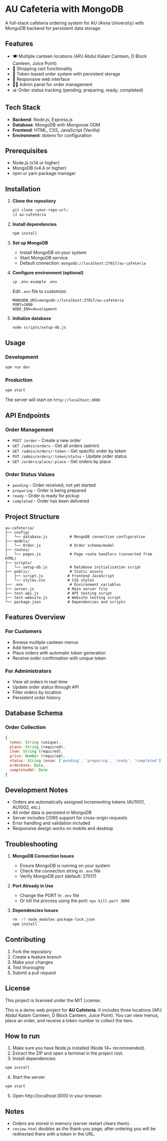 # AU Cafeteria with MongoDB

A full-stack cafeteria ordering system for AU (Anna University) with MongoDB backend for persistent data storage.

## Features

- 🍽️ Multiple canteen locations (APJ Abdul Kalam Canteen, D Block Canteen, Juice Point)
- 🛒 Shopping cart functionality
- 🎫 Token-based order system with persistent storage
- 📱 Responsive web interface
- 👨‍💼 Admin panel for order management
- 📊 Order status tracking (pending, preparing, ready, completed)

## Tech Stack

- **Backend**: Node.js, Express.js
- **Database**: MongoDB with Mongoose ODM
- **Frontend**: HTML, CSS, JavaScript (Vanilla)
- **Environment**: dotenv for configuration

## Prerequisites

- Node.js (v14 or higher)
- MongoDB (v4.4 or higher)
- npm or yarn package manager

## Installation

1. **Clone the repository**
   ```bash
   git clone <your-repo-url>
   cd au-cafeteria
   ```

2. **Install dependencies**
   ```bash
   npm install
   ```

3. **Set up MongoDB**
   - Install MongoDB on your system
   - Start MongoDB service
   - Default connection: `mongodb://localhost:27017/au-cafeteria`

4. **Configure environment (optional)**
   ```bash
   cp .env.example .env
   ```
   Edit `.env` file to customize:
   ```env
   MONGODB_URI=mongodb://localhost:27017/au-cafeteria
   PORT=3000
   NODE_ENV=development
   ```

5. **Initialize database**
   ```bash
   node scripts/setup-db.js
   ```

## Usage

### Development
```bash
npm run dev
```

### Production
```bash
npm start
```

The server will start on `http://localhost:3000`

## API Endpoints

### Order Management
- `POST /order` - Create a new order
- `GET /admin/orders` - Get all orders (admin)
- `GET /admin/orders/:token` - Get specific order by token
- `PUT /admin/orders/:token/status` - Update order status
- `GET /orders/place/:place` - Get orders by place

### Order Status Values
- `pending` - Order received, not yet started
- `preparing` - Order is being prepared
- `ready` - Order is ready for pickup
- `completed` - Order has been delivered

## Project Structure

```
au-cafeteria/
├── config/
│   └── database.js          # MongoDB connection configuration
├── models/
│   └── Order.js             # Order schema/model
├── routes/
│   └── pages.js             # Page route handlers (converted from HTML)
├── scripts/
│   └── setup-db.js          # Database initialization script
├── public/                  # Static assets
│   ├── script.js           # Frontend JavaScript
│   └── styles.css          # CSS styles
├── .env                     # Environment variables
├── server.js               # Main server file
├── test-api.js             # API testing script
├── test-website.js         # Website testing script
└── package.json            # Dependencies and scripts
```

## Features Overview

### For Customers
- Browse multiple canteen menus
- Add items to cart
- Place orders with automatic token generation
- Receive order confirmation with unique token

### For Administrators
- View all orders in real-time
- Update order status through API
- Filter orders by location
- Persistent order history

## Database Schema

### Order Collection
```javascript
{
  token: String (unique),
  place: String (required),
  item: String (required),
  price: Number (required),
  status: String (enum: ['pending', 'preparing', 'ready', 'completed']),
  orderDate: Date,
  completedAt: Date
}
```

## Development Notes

- Orders are automatically assigned incrementing tokens (AU1001, AU1002, etc.)
- All order data is persisted in MongoDB
- Server includes CORS support for cross-origin requests
- Error handling and validation included
- Responsive design works on mobile and desktop

## Troubleshooting

1. **MongoDB Connection Issues**
   - Ensure MongoDB is running on your system
   - Check the connection string in `.env` file
   - Verify MongoDB port (default: 27017)

2. **Port Already in Use**
   - Change the PORT in `.env` file
   - Or kill the process using the port: `npx kill-port 3000`

3. **Dependencies Issues**
   ```bash
   rm -rf node_modules package-lock.json
   npm install
   ```

## Contributing

1. Fork the repository
2. Create a feature branch
3. Make your changes
4. Test thoroughly
5. Submit a pull request

## License

This project is licensed under the MIT License.

This is a demo web project for **AU Cafeteria**. It includes three locations (APJ Abdul Kalam Canteen, D Block Canteen, Juice Point). You can view menus, place an order, and receive a token number to collect the item.

## How to run
1. Make sure you have Node.js installed (Node 14+ recommended).
2. Extract the ZIP and open a terminal in the project root.
3. Install dependencies:

```bash
npm install
```

4. Start the server:

```bash
npm start
```

5. Open http://localhost:3000 in your browser.

## Notes
- Orders are stored in memory (server restart clears them).
- `review.html` doubles as the thank-you page; after ordering you will be redirected there with a token in the URL.
